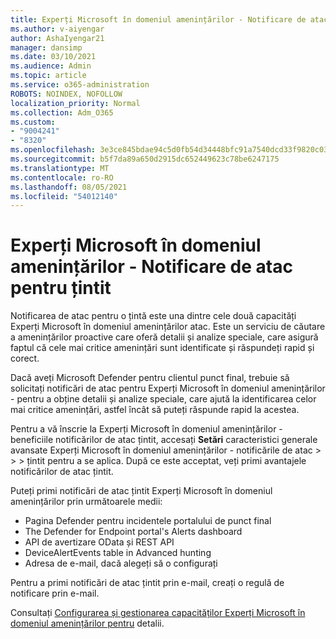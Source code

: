 ```yaml
---
title: Experți Microsoft în domeniul amenințărilor - Notificare de atac pentru țintit
ms.author: v-aiyengar
author: AshaIyengar21
manager: dansimp
ms.date: 03/10/2021
ms.audience: Admin
ms.topic: article
ms.service: o365-administration
ROBOTS: NOINDEX, NOFOLLOW
localization_priority: Normal
ms.collection: Adm_O365
ms.custom:
- "9004241"
- "8320"
ms.openlocfilehash: 3e3ce845bdae94c5d0fb54d34448bfc91a7540dcd33f9820c030406f19108f97
ms.sourcegitcommit: b5f7da89a650d2915dc652449623c78be6247175
ms.translationtype: MT
ms.contentlocale: ro-RO
ms.lasthandoff: 08/05/2021
ms.locfileid: "54012140"
---
```

# <a name="microsoft-threat-experts---targeted-attack-notification"></a>Experți Microsoft în domeniul amenințărilor - Notificare de atac pentru țintit

Notificarea de atac pentru o țintă este una dintre cele două capacități Experți Microsoft în domeniul amenințărilor atac. Este un serviciu de căutare a amenințărilor proactive care oferă detalii și analize speciale, care asigură faptul că cele mai critice amenințări sunt identificate și răspundeți rapid și corect.

Dacă aveți Microsoft Defender pentru clientul punct final, trebuie să solicitați notificări de atac pentru Experți Microsoft în domeniul amenințărilor - pentru a obține detalii și analize speciale, care ajută la identificarea celor mai critice amenințări, astfel încât să puteți răspunde rapid la acestea.

Pentru a vă înscrie la Experți Microsoft în domeniul amenințărilor - beneficiile notificărilor de atac țintit, accesați **Setări** caracteristici generale avansate Experți Microsoft în domeniul amenințărilor - notificările de atac  >    >    >   țintit pentru a se aplica. După ce este acceptat, veți primi avantajele notificărilor de atac țintit.

Puteți primi notificări de atac țintit Experți Microsoft în domeniul amenințărilor prin următoarele medii:

- Pagina Defender pentru incidentele portalului de punct final
- The Defender for Endpoint portal's Alerts dashboard
- API de avertizare OData și REST API
- DeviceAlertEvents table in Advanced hunting
- Adresa de e-mail, dacă alegeți să o configurați

Pentru a primi notificări de atac țintit prin e-mail, creați o regulă de notificare prin e-mail. 

Consultați [Configurarea și gestionarea capacităților Experți Microsoft în domeniul amenințărilor pentru](/windows/security/threat-protection/microsoft-defender-atp/configure-microsoft-threat-experts) detalii.
